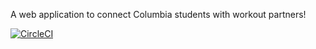 A web application to connect Columbia students with workout partners!

[![CircleCI](https://circleci.com/gh/akolanko/spot-me.svg?style=svg)](https://circleci.com/gh/akolanko/spot-me)
